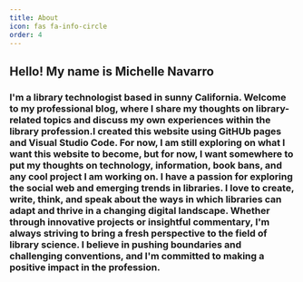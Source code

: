 ```yaml
---
title: About
icon: fas fa-info-circle
order: 4
---
```

## Hello! My name is Michelle Navarro
### I'm a library technologist based in sunny California. Welcome to my professional blog, where I share my thoughts on library-related topics and discuss my own experiences within the library profession.I created this website using GitHUb pages and Visual Studio Code. For now, I am still exploring on what I want this website to become, but for now, I want somewhere to put my thoughts on technology, information, book bans, and any cool project I am working on.  I have a passion for exploring the social web and emerging trends in libraries. I love to create, write, think, and speak about the ways in which libraries can adapt and thrive in a changing digital landscape. Whether through innovative projects or insightful commentary, I'm always striving to bring a fresh perspective to the field of library science. I believe in pushing boundaries and challenging conventions, and I'm committed to making a positive impact in the profession.